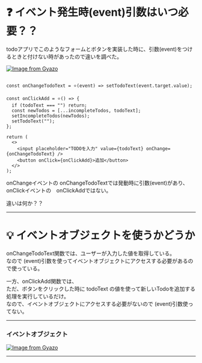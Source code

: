 # ❓ イベント発生時(event)引数はいつ必要？？

todoアプリでこのようなフォームとボタンを実装した時に、引数(event)をつけるときと付けない時があったので違いを調べた。

[![Image from Gyazo](https://i.gyazo.com/362ee6fa592b2f867dd13dd41991fd9e.png)](https://gyazo.com/362ee6fa592b2f867dd13dd41991fd9e)

~~~

const onChangeTodoText = ⭐️(event) => setTodoText(event.target.value);

const onClickAdd = ⭐️() => {
  if (todoText === "") return;
  const newTodos = [...incompleteTodos, todoText];
  setIncompleteTodos(newTodos);
  setTodoText("");
};

return (
  <>
    <input placeholder="TODOを入力" value={todoText} onChange={onChangeTodoText} />
    <button onClick={onClickAdd}>追加</button>
  </>
);
~~~
onChangeイベントの onChangeTodoTextでは発動時に引数(event)があり、  
onClickイベントの　onClickAddではない。  

違いは何か？？
***

# 💡 イベントオブジェクトを使うかどうか
onChangeTodoText関数では、ユーザーが入力した値を取得している。  
なので (event)引数を使ってイベントオブジェクトにアクセスする必要があるので使っている。  

一方、onClickAdd関数では、  
ただ、ボタンをクリックした時に todoText の値を使って新しいTodoを追加する処理を実行しているだけ。  
なので、イベントオブジェクトにアクセスする必要がないので (event)引数使ってない。
***

### イベントオブジェクト
[![Image from Gyazo](https://i.gyazo.com/e22aa364c7714312105df907c3ff3c23.png)](https://gyazo.com/e22aa364c7714312105df907c3ff3c23)
***
